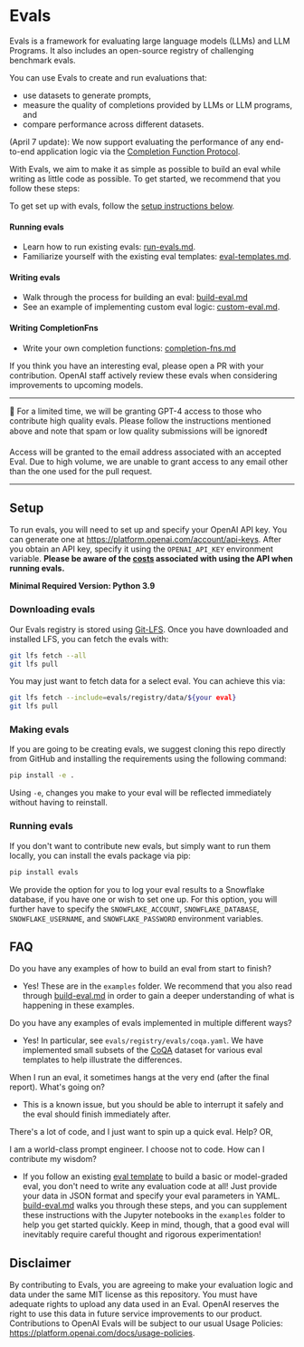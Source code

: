 # Evals

Evals is a framework for evaluating large language models (LLMs) and LLM Programs. It also includes an open-source registry of challenging benchmark evals.

You can use Evals to create and run evaluations that:
- use datasets to generate prompts,
- measure the quality of completions provided by LLMs or LLM programs, and
- compare performance across different datasets.

(April 7 update): We now support evaluating the performance of any end-to-end application logic via the [Completion Function Protocol](docs/completion-fns.md).

With Evals, we aim to make it as simple as possible to build an eval while writing as little code as possible. To get started, we recommend that you follow these steps:

To get set up with evals, follow the [setup instructions below](README.md#Setup).

#### Running evals
- Learn how to run existing evals: [run-evals.md](docs/run-evals.md).
- Familiarize yourself with the existing eval templates: [eval-templates.md](docs/eval-templates.md).

#### Writing evals
- Walk through the process for building an eval: [build-eval.md](docs/build-eval.md)
- See an example of implementing custom eval logic: [custom-eval.md](docs/custom-eval.md).

#### Writing CompletionFns
- Write your own completion functions: [completion-fns.md](docs/completion-fns.md)

If you think you have an interesting eval, please open a PR with your contribution. OpenAI staff actively review these evals when considering improvements to upcoming models.

____________________
🚨 For a limited time, we will be granting GPT-4 access to those who contribute high quality evals. Please follow the instructions mentioned above and note that spam or low quality submissions will be ignored❗️

Access will be granted to the email address associated with an accepted Eval. Due to high volume, we are unable to grant access to any email other than the one used for the pull request.
____________________

## Setup

To run evals, you will need to set up and specify your OpenAI API key. You can generate one at <https://platform.openai.com/account/api-keys>. After you obtain an API key, specify it using the `OPENAI_API_KEY` environment variable. **Please be aware of the [costs](https://openai.com/pricing) associated with using the API when running evals.**

**Minimal Required Version: Python 3.9**

### Downloading evals

Our Evals registry is stored using [Git-LFS](https://git-lfs.com/). Once you have downloaded and installed LFS, you can fetch the evals with:
```sh
git lfs fetch --all
git lfs pull
```

You may just want to fetch data for a select eval. You can achieve this via:
```sh
git lfs fetch --include=evals/registry/data/${your eval}
git lfs pull
```

### Making evals

If you are going to be creating evals, we suggest cloning this repo directly from GitHub and installing the requirements using the following command:

```sh
pip install -e .
```

Using `-e`, changes you make to your eval will be reflected immediately without having to reinstall.

### Running evals

If you don't want to contribute new evals, but simply want to run them locally, you can install the evals package via pip:

```sh
pip install evals
```

We provide the option for you to log your eval results to a Snowflake database, if you have one or wish to set one up. For this option, you will further have to specify the `SNOWFLAKE_ACCOUNT`, `SNOWFLAKE_DATABASE`, `SNOWFLAKE_USERNAME`, and `SNOWFLAKE_PASSWORD` environment variables.

## FAQ

Do you have any examples of how to build an eval from start to finish?

- Yes! These are in the `examples` folder. We recommend that you also read through [build-eval.md](docs/build-eval.md) in order to gain a deeper understanding of what is happening in these examples.

Do you have any examples of evals implemented in multiple different ways?

- Yes! In particular, see `evals/registry/evals/coqa.yaml`. We have implemented small subsets of the [CoQA](https://stanfordnlp.github.io/coqa/) dataset for various eval templates to help illustrate the differences.

When I run an eval, it sometimes hangs at the very end (after the final report). What's going on?

- This is a known issue, but you should be able to interrupt it safely and the eval should finish immediately after.

There's a lot of code, and I just want to spin up a quick eval. Help? OR,

I am a world-class prompt engineer. I choose not to code. How can I contribute my wisdom?

- If you follow an existing [eval template](docs/eval-templates.md) to build a basic or model-graded eval, you don't need to write any evaluation code at all! Just provide your data in JSON format and specify your eval parameters in YAML. [build-eval.md](docs/build-eval.md) walks you through these steps, and you can supplement these instructions with the Jupyter notebooks in the `examples` folder to help you get started quickly. Keep in mind, though, that a good eval will inevitably require careful thought and rigorous experimentation!

## Disclaimer

By contributing to Evals, you are agreeing to make your evaluation logic and data under the same MIT license as this repository. You must have adequate rights to upload any data used in an Eval. OpenAI reserves the right to use this data in future service improvements to our product. Contributions to OpenAI Evals will be subject to our usual Usage Policies: https://platform.openai.com/docs/usage-policies.
